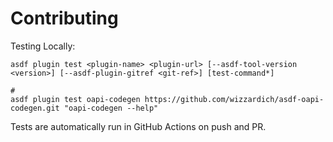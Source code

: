 # Contributing

Testing Locally:

```shell
asdf plugin test <plugin-name> <plugin-url> [--asdf-tool-version <version>] [--asdf-plugin-gitref <git-ref>] [test-command*]

#
asdf plugin test oapi-codegen https://github.com/wizzardich/asdf-oapi-codegen.git "oapi-codegen --help"
```

Tests are automatically run in GitHub Actions on push and PR.
